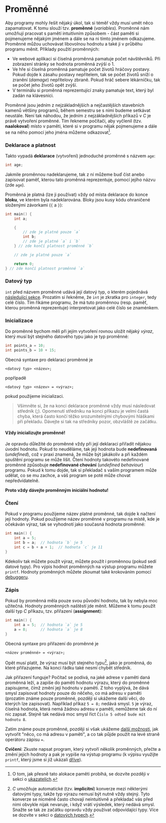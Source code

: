 # Proměnné
Aby programy mohly řešit nějaký úkol, tak si téměř vždy musí umět něco zapamatovat. K tomu
slouží tzv. **proměnné** (*variables*). Proměnné nám umožňují pracovat s pamětí intuitivním způsobem -
část paměti si pojmenujeme nějakým jménem a dále se na ni tímto jménem odkazujeme. Proměnné můžou
uchovávat libovolnou hodnotu a také ji v průběhu programu měnit. Příklady použití
proměnných:
- Ve webové aplikaci si číselná proměnná pamatuje počet návštěvníků. Při zobrazení stránky
se hodnota proměnná zvýší o 1.
- Ve hře si číselná proměnná pamatuje počet životů hráčovy postavy. Pokud dojde k zásahu postavy
nepřítelem, tak se počet životů sníží o zranění (*damage*) nepřítelovy zbraně. Pokud hráč sebere lékárníčku,
tak se počet jeho životů opět zvýší.
- V terminálu si proměnná reprezentující znaky pamatuje text, který byl zadán na klávesnici.

Proměnné jsou jedním z nejzákladnějších a nejčastějších stavebních kamenů většiny programů, během
semestru se s nimi budeme setkávat neustále. Není tak náhodou, že jedním z nejzákladnějších příkazů
v *C* je právě vytvoření proměnné. Tím řekneme počítači, aby vyčlenil (tzv. **naalokoval**) místo v paměti,
které si v programu nějak pojmenujeme a dále se na něho pomocí jeho jména můžeme odkazovat[^1].

[^1]: O tom, jak přesně tato alokace paměti probíhá, se dozvíte později v sekci o
[ukazatelích](ukazatele.md).

### Deklarace a platnost
Takto vypadá **deklarace** (vytvoření) jednoduché proměnné s názvem `age`:
```c
int age;
```
Jakmile proměnnou nadeklarujeme, tak z ní můžeme buď číst anebo zapisovat paměť, kterou tato proměnná
reprezentuje, pomocí jejího názvu (zde `age`).

Proměnná je platná (lze ji používat) vždy od místa
deklarace do konce **bloku**, ve kterém byla nadeklarována. Bloky jsou kusy kódu ohraničené složenými
závorkami (`{` a `}`):
```c
int main() {
    int a;

    {
        // zde je platné pouze `a`
        int b;
        // zde je platné `a` i `b`
    } // zde končí platnost proměnné `b`

    // zde je platné pouze `a`

    return 0;
} // zde končí platnost proměnné `a`
```

### Datový typ
`int` před názvem proměnné udává její datový typ, o kterém pojednává [následující sekce](datove_typy.md).
Prozatím si řekněme, že `int` je zkratka pro `integer`, tedy celé číslo. Tím říkáme programu, že má
tuto proměnnou (resp. paměť, kterou proměnná reprezentuje) interpretovat jako celé číslo se znaménkem.

### Inicializace
Do proměnné bychom měli při jejím vytvoření rovnou uložit nějaký *výraz*, který musí být stejného
datového typu jako je typ proměnné:
```c
int points_a = 10;
int points_b = 10 + 15;
```
Obecná syntaxe pro deklaraci proměnné je

`<datový typ> <název>;`

popřípadě

`<datový typ> <název> = <výraz>;`

pokud použijeme inicializaci.

> Všimněte si, že na konci deklarace proměnné vždy musí následovat středník (**;**).
> Opomenutí středníku na konci příkazu je velmi častá chyba, která často končí těžko srozumitelnými chybovými
> hláškami při překladu. Dávejte si tak na středníky pozor, obzvláště ze začátku.

#### Vždy inicializujte proměnné!
Je opravdu důležité do proměnné vždy při její deklaraci přiřadit nějakou úvodní hodnotu. Pokud to
neuděláme, tak její hodnota bude **nedefinovaná** (*undefined*), což v praxi znamená, že může být
jakákoliv a při každém spuštění programu se může lišit. Čtení hodnoty takovéto nedefinované proměnné
způsobuje **nedefinované chování** (*undefined behaviour*) programu. Pokud k tomu dojde, tak si překladač
s vaším programem může udělat, co se mu zachce, a váš program se poté může chovat nepředvídatelně.

**Proto vždy dávejte proměnným iniciální hodnotu!**

### Čtení
Pokud v programu použijeme název platné proměnné, tak dojde k načtení její hodnoty.
Pokud použijeme název proměnné v programu na místě, kde je očekáván výraz, tak se vyhodnotí jako
současná hodnota proměnné:
```c
int main() {
    int a = 5;
    int b = a;  // hodnota `b` je 5
    int c = b + a + 1;  // hodnota `c` je 11
}
```

Kdekoliv tak můžete použít výraz, můžete použít i proměnnou (pokud sedí datové typy). Pro výpis hodnot
proměnných na výstup programu můžete `printf`. Hodnoty proměnných můžete zkoumat také krokováním
pomocí [debuggeru](../prostredi/ladeni.md#krokování).

### Zápis
Pokud by proměnná měla pouze svou původní hodnotu, tak by nebyla moc užitečná. Hodnoty proměnných
naštěstí jde měnit. Můžeme k tomu použít další typ *C* příkazu, tzv. přiřazení (**assignment**):
```c
int main() {
    int a = 5;  // hodnota `a` je 5
    a = 8;      // hodnota `a` je 8
}
```
Obecná syntaxe pro přiřazení do proměnné je

`<název proměnné> = <výraz>;`

Opět musí platit, že výraz musí být stejného typu[^2], jako je proměnná, do které přiřazujeme. Na konci
řádku také nesmí chybět středník.

[^2]: *C* umožňuje automatické (tzv. **implicitní**) konverze mezi některými datovými typy, takže typ výrazu
nemusí být nutně vždy stejný. Tyto konverze se nicméně často chovají neintuitivně a překladač vás před nimi
obvykle nijak nevaruje, i když vrátí výsledek, který nedává smysl. Snažte se tak ze začátku opravdu vždy
používat odpovídající typy. Více se dozvíte v sekci o [datových typech](datove_typy.md). 

Jak přiřazení funguje? Počítač se podívá, na jaké adrese v paměti daná proměnná leží, a zapíše do
paměti hodnotu výrazu, který do proměnné zapisujeme, čímž změní její hodnotu v paměti. Z toho vyplývá,
že dává smysl zapisovat hodnoty pouze do něčeho, co má adresu v paměti (prozatím známe pouze proměnné,
později si ukážeme další věci, do kterých lze zapisovat). Například příkaz `5 = 8;` nedává smysl. `5`
je výraz, číselná hodnota, která nemá žádnou adresu v paměti, nemůžeme tak do ní nic zapsat. Stejně tak
nedává moc smysl říct `Číslo 5 odteď bude mít hodnotu 8`.

Zatím známe pouze proměnné, později si však ukážeme [další možnosti](ukazatele.md), jak vytvořit
"něco, co má adresu v paměti", a co tak půjde použít na levé straně operátoru zápisu `=`.

**Cvičení**: Zkuste napsat program, který vytvoří několik proměnných, přečte a změní jejich hodnoty
a pak je vypíše na výstup programu (k výpisu využijte `printf`, který jsme si již ukázali [dříve](prikazy_vyrazy.md#výpis-výrazů)).
